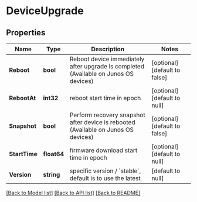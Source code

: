 # DeviceUpgrade

## Properties
Name | Type | Description | Notes
------------ | ------------- | ------------- | -------------
**Reboot** | **bool** | Reboot device immediately after upgrade is completed (Available on Junos OS devices) | [optional] [default to false]
**RebootAt** | **int32** | reboot start time in epoch | [optional] [default to null]
**Snapshot** | **bool** | Perform recovery snapshot after device is rebooted (Available on Junos OS devices) | [optional] [default to false]
**StartTime** | **float64** | firmware download start time in epoch | [optional] [default to null]
**Version** | **string** | specific version / &#x60;stable&#x60;, default is to use the latest | [default to null]

[[Back to Model list]](../README.md#documentation-for-models) [[Back to API list]](../README.md#documentation-for-api-endpoints) [[Back to README]](../README.md)

